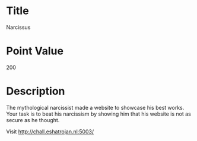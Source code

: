 # Title
Narcissus

# Point Value
200

# Description
The mythological narcissist made a website to showcase his best works. Your task is to beat his narcissism by showing him that his website is not as secure as he thought.

Visit http://chall.eshatrojan.nl:5003/
